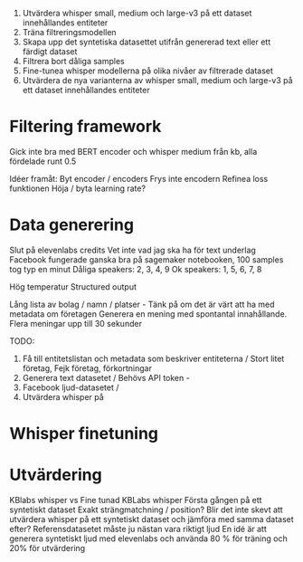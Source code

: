 1. Utvärdera whisper small, medium och large-v3 på ett dataset innehållandes entiteter
2. Träna filtreringsmodellen
3. Skapa upp det syntetiska datasettet utifrån genererad text eller ett färdigt dataset
4. Filtrera bort dåliga samples 
5. Fine-tunea whisper modellerna på olika nivåer av filtrerade dataset
6. Utvärdera de nya varianterna av whisper small, medium och large-v3 på ett dataset innehållandes entiteter


# Filtering framework
Gick inte bra med BERT encoder och whisper medium från kb, alla fördelade runt 0.5

Idéer framåt: 
Byt encoder / encoders
Frys inte encodern
Refinea loss funktionen
Höja / byta learning rate?


# Data generering
Slut på elevenlabs credits
Vet inte vad jag ska ha för text underlag
Facebook fungerade ganska bra på sagemaker notebooken, 100 samples tog typ en minut
Dåliga speakers: 2, 3, 4, 9
Ok speakers: 1, 5, 6, 7, 8

Hög temperatur
Structured output

Lång lista av bolag / namn / platser - Tänk på om det är värt att ha med metadata om företagen 
Generera en mening med spontantal innahållande.
Flera meningar upp till 30 sekunder

TODO:
1. Få till entitetslistan och metadata som beskriver entiteterna / Stort litet företag, Fejk företag, förkortningar 
2. Generera text datasetet / Behövs API token - 
3. Facebook ljud-datasetet / 
4. Utvärdera whisper på 


# Whisper finetuning


# Utvärdering
KBlabs whisper vs Fine tunad KBLabs whisper
Första gången på ett syntetiskt dataset
Exakt strängmatchning / position? 
Blir det inte skevt att utvärdera whisper på ett syntetiskt dataset och jämföra med samma dataset efter?
Referensdatasetet måste ju nästan vara riktigt ljud
En idé är att generera syntetiskt ljud med elevenlabs och använda 80 % för träning och 20% för utvärdering


